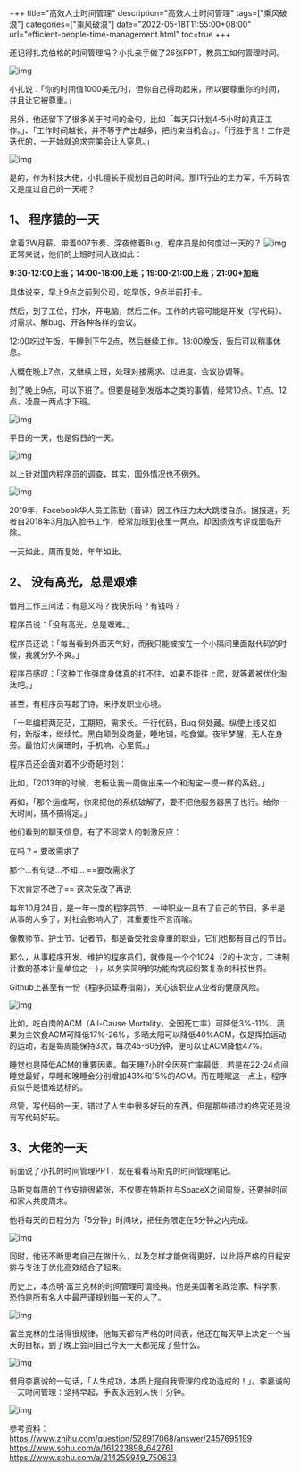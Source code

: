 +++
title="高效人士时间管理"
description="高效人士时间管理"
tags=["乘风破浪"]
categories=["乘风破浪"]
date="2022-05-18T11:55:00+08:00" 
url="efficient-people-time-management.html"
toc=true
+++

还记得扎克伯格的时间管理吗？小扎亲手做了26张PPT，教员工如何管理时间。

![img](https://oss.94rg.com/figure_bed/20220518135655.jpeg-94rg002)

小扎说：「你的时间值1000美元/时，但你自己得动起来，所以要尊重你的时间，并且让它被尊重。」

另外，他还留下了很多关于时间的金句，比如「每天只计划4-5小时的真正工作。」、「工作时间越长，并不等于产出越多，把约束当机会。」、「行胜于言！工作是迭代的，一开始就追求完美会让人窒息。」

![img](https://oss.94rg.com/figure_bed/20220518135700.jpeg-94rg002)

是的，作为科技大佬，小扎擅长于规划自己的时间。那IT行业的主力军，千万码农又是度过自己的一天呢？

## 1、 程序猿的一天

拿着3W月薪、带着007节奏、深夜修着Bug，程序员是如何度过一天的？
![img](https://oss.94rg.com/figure_bed/20220518135707.jpeg-94rg002)
正常来说，他们的上班时间大致如此：

**9:30-12:00上班；14:00-18:00上班；19:00-21:00上班；21:00+加班**

具体说来，早上9点之前到公司，吃早饭，9点半前打卡。

然后，到了工位，打水，开电脑，然后工作。工作的内容可能是开发（写代码）、对需求、解bug、开各种各样的会议。

12:00吃过午饭，午睡到下午2点，然后继续工作。18:00晚饭，饭后可以稍事休息。

大概在晚上7点，又继续上班，处理对接需求、过进度、会议协调等。


到了晚上9点，可以下班了。但要是碰到发版本之类的事情，经常10点、11点、12点、凌晨一两点才下班。

![img](https://oss.94rg.com/figure_bed/20220518135710.jpeg-94rg002)



平日的一天，也是假日的一天。

![img](https://oss.94rg.com/figure_bed/20220518135714.jpeg-94rg002)

以上针对国内程序员的调查，其实，国外情况也不例外。


![img](https://oss.94rg.com/figure_bed/20220518135716.jpeg-94rg002)

2019年，Facebook华人员工陈勤（音译）因工作压力太大跳楼自杀。据报道，死者自2018年3月加入脸书工作，经常加班到夜里一两点，却因绩效考评或面临开除。

一天如此，周而复始，年年如此。

## 2、 没有高光，总是艰难

借用工作三问法：有意义吗？我快乐吗？有钱吗？

程序员说：「没有高光，总是艰难。」


程序员还说：「每当看到外面天气好，而我只能被按在一个小隔间里面敲代码的时候，我就分外不爽。」


程序员感叹：「这种工作强度身体真的扛不住，如果不能往上爬，就等着被优化淘汰吧。」

甚至，有程序员写起了诗，来抒发职业心境。


「十年编程两茫茫，工期短，需求长。千行代码，Bug 何处藏。纵使上线又如何，新版本，继续忙。黑白颠倒没商量，睡地铺，吃食堂。夜半梦醒，无人在身旁。最怕灯火阑珊时，手机响，心里慌。」

程序员还会面对着不少奇葩时刻：

比如，「2013年的时候，老板让我一周做出来一个和淘宝一模一样的系统。」


再如，「那个运维啊，你来把他的系统破解了，要不把他服务器黑了也行。给你一天时间，搞不搞得定。」


他们看到的聊天信息，有了不同常人的刺激反应：


在吗？= 要改需求了


那个…有句话…不知… ==要改需求了


下次肯定不改了== 这次先改了再说

每年10月24日，是一年一度的程序员节，一种职业一旦有了自己的节日，多半是从事的人多了，对社会影响大了，其重要性不言而喻。

像教师节、护士节、记者节，都是备受社会尊重的职业，它们也都有自己的节日。


那么，从事程序开发、维护的程序员们，就像是一个个1024（2的十次方，二进制计数的基本计量单位之一），以务实简明的功能构筑起纷繁复杂的科技世界。

Github上甚至有一份《程序员延寿指南》，关心该职业从业者的健康风险。

![img](https://oss.94rg.com/figure_bed/20220518135721.jpeg-94rg002)

比如，吃白肉的ACM（All-Cause Mortality，全因死亡率）可降低3%-11%，蔬果为主饮食ACM可降低17%-26%，多晒太阳可以降低40%ACM，仅是挥拍运动的运动，若是每周能保持3次，每次45-60分钟，便可以让ACM降低47%。

睡觉也是降低ACM的重要因素。每天睡7小时全因死亡率最低，若是在22-24点间睡觉最好，早睡和晚睡会分别增加43%和15%的ACM。而在睡眠这一点上，程序员似乎是很难达标的。

尽管，写代码的一天，错过了人生中很多好玩的东西，但是那些错过的终究还是没有写代码好玩。

## 3、大佬的一天

前面说了小扎的时间管理PPT，现在看看马斯克的时间管理笔记。


马斯克每周的工作安排很紧张，不仅要在特斯拉与SpaceX之间周旋，还要抽时间和家人共度周末。


他将每天的日程分为「5分钟」时间块，把任务限定在5分钟之内完成。


![img](https://oss.94rg.com/figure_bed/20220518135728.jpeg-94rg002)



同时，他还不断思考自己在做什么，以及怎样才能做得更好，以此将严格的日程安排与专注于优化高效结合了起来。


历史上，本杰明·富兰克林的时间管理可谓经典。他是美国著名政治家、科学家，恐怕是所有名人中最严谨规划每一天的人了。

![img](https://oss.94rg.com/figure_bed/20220518135731.jpeg-94rg002)

富兰克林的生活得很规律，他每天都有严格的时间表，他还在每天早上决定一个当天的目标，到了晚上会问自己今天一天都完成了些什么。

![img](https://oss.94rg.com/figure_bed/20220518135734.jpeg-94rg002)

借用李嘉诚的一句话，「人生成功，本质上是自我管理的成功造成的！」。李嘉诚的一天时间管理：坚持早起，手表永远别人快十分钟。

![img](https://oss.94rg.com/figure_bed/20220518135738.jpeg-94rg002)

参考资料：
https://www.zhihu.com/question/528917068/answer/2457695199
https://www.sohu.com/a/161223898_642761
https://www.sohu.com/a/214259949_750633